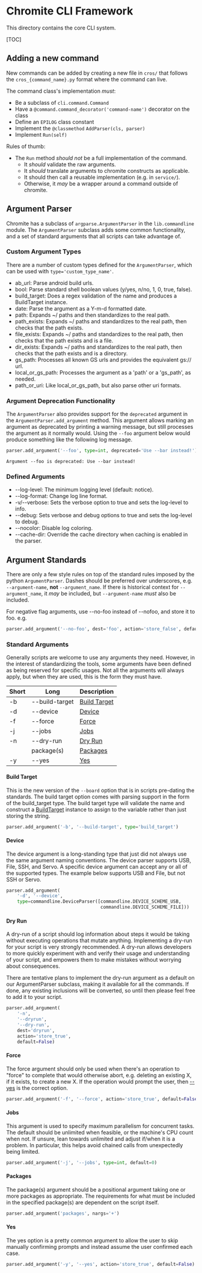 # Chromite CLI Framework

This directory contains the core CLI system.

[TOC]

## Adding a new command

New commands can be added by creating a new file in `cros/` that follows
the `cros_{command_name}.py` format where the command can live.

The command class's implementation _must_:
*   Be a subclass of `cli.command.Command`
*   Have a `@command.command_decorator('command-name')` decorator on the class
*   Define an `EPILOG` class constant
*   Implement the `@classmethod` `AddParser(cls, parser)`
*   Implement `Run(self)`

Rules of thumb:
*   The `Run` method _should not_ be a full implementation of the command.
    *   It _should_ validate the raw arguments.
    *   It _should_ translate arguments to chromite constructs as applicable.
    *   It should then call a reusable implementation (e.g. in `service/`).
    *   Otherwise, it _may_ be a wrapper around a command outside of chromite.

## Argument Parser

Chromite has a subclass of `argparse.ArgumentParser` in the `lib.commandline`
module.
The `ArgumentParser` subclass adds some common functionality, and a set of
standard arguments that all scripts can take advantage of.

### Custom Argument Types

There are a number of custom types defined for the `ArgumentParser`,
which can be used with `type='custom_type_name'`.

*   ab_url: Parse android build urls.
*   bool: Parse standard shell boolean values (y/yes, n/no, 1, 0, true, false).
*   build_target: Does a regex validation of the name and produces a
    BuildTarget instance.
*   date: Parse the argument as a Y-m-d formatted date.
*   path: Expands ~/ paths and then standardizes to the real path.
*   path_exists: Expands ~/ paths and standardizes to the real path,
    then checks that the path exists.
*   file_exists: Expands ~/ paths and standardizes to the real path,
    then checks that the path exists and is a file.
*   dir_exists: Expands ~/ paths and standardizes to the real path,
    then checks that the path exists and is a directory.
*   gs_path: Processes all known GS urls and provides the equivalent gs:// url.
*   local_or_gs_path: Processes the argument as a 'path' or a 'gs_path',
    as needed.
*   path_or_uri: Like local_or_gs_path, but also parse other uri formats.

### Argument Deprecation Functionality

The `ArgumentParser` also provides support for the `deprecated` argument in the
`ArgumentParser.add_argument` method.
This argument allows marking an argument as deprecated by printing a warning
message, but still processes the argument as it normally would.
Using the `--foo` argument below would produce something like the following log
message.

```python
parser.add_argument('--foo', type=int, deprecated='Use --bar instead!')
```

```text
Argument --foo is deprecated: Use --bar instead!
```

### Defined Arguments

*   --log-level: The minimum logging level (default: notice).
*   --log-format: Change log line format.
*   -v/--verbose: Sets the verbose option to true and sets the log-level to
    info.
*   --debug: Sets verbose and debug options to true and sets the log-level to
    debug.
*   --nocolor: Disable log coloring.
*   --cache-dir: Override the cache directory when caching is enabled in the
    parser.

## Argument Standards

There are only a few style rules on top of the standard rules imposed by the
python `ArgumentParser`.
Dashes should be preferred over underscores, e.g. `--argument-name`,
**not** `--argument_name`.
If there is historical context for `--argument_name`, it *may* be included,
but `--argument-name` *must* also be included.

For negative flag arguments, use --no-foo instead of --nofoo, and store it to
foo. e.g.

```python
parser.add_argument('--no-foo', dest='foo', action='store_false', default=True)
```

### Standard Arguments

Generally scripts are welcome to use any arguments they need.
However, in the interest of standardizing the tools, some arguments have been
defined as being reserved for specific usages.
Not all the arguments will always apply, but when they are used, this is the
form they must have.

| Short | Long | Description |
|---|---|---|
| -b | --build-target | [Build Target](#Build-Target) |
| -d | --device | [Device](#Device) |
| -f | --force | [Force](#Force) |
| -j | --jobs | [Jobs](#Jobs) |
| -n | --dry-run | [Dry Run](#Dry-Run) |
| | package(s) | [Packages](#Packages) |
| -y | --yes | [Yes](#Yes) |

#### Build Target

This is the new version of the `--board` option that is in scripts pre-dating
the standards.
The build target option comes with parsing support in the form of the
build_target type.
The build target type will validate the name and construct a
[BuildTarget](/lib/build_target_lib.py)
instance to assign to the variable rather than just storing the string.

```python
parser.add_argument('-b', '--build-target', type='build_target')
```

#### Device

The device argument is a long-standing type that just did not always use the
same argument naming conventions.
The device parser supports USB, File, SSH, and Servo.
A specific device argument can accept any or all of the supported types.
The example below supports USB and File, but not SSH or Servo.

```python
parser.add_argument(
    '-d', '--device',
    type=commandline.DeviceParser([commandline.DEVICE_SCHEME_USB,
                                   commandline.DEVICE_SCHEME_FILE]))
```

#### Dry Run

A dry-run of a script should log information about steps it would be taking
without executing operations that mutate anything.
Implementing a dry-run for your script is very strongly recommended.
A dry-run allows developers to more quickly experiment with and verify their
usage and understanding of your script, and empowers them to make mistakes
without worrying about consequences.

There are tentative plans to implement the dry-run argument as a default
on our ArgumentParser subclass, making it available for all the commands.
If done, any existing inclusions will be converted, so until then please feel
free to add it to your script.

```python
parser.add_argument(
    '-n',
    '--dryrun',
    '--dry-run',
    dest='dryrun',
    action='store_true',
    default=False)
```

#### Force

The force argument should only be used when there's an operation to "force"
to complete that would otherwise abort, e.g. deleting an existing X, if it
exists, to create a new X.
If the operation would prompt the user, then [--yes](#Yes) is the correct option.

```python
parser.add_argument('-f', '--force', action='store_true', default=False)
```

#### Jobs

This argument is used to specify maximum parallelism for concurrent tasks.
The default should be unlimited when feasible, or the machine's CPU count
when not.
If unsure, lean towards unlimited and adjust if/when it is a problem.
In particular, this helps avoid chained calls from unexpectedly being limited.

```python
parser.add_argument('-j', '--jobs', type=int, default=0)
```

#### Packages

The package(s) argument should be a positional argument taking one or more
packages as appropriate.
The requirements for what must be included in the specified package(s) are
dependent on the script itself.

```python
parser.add_argument('packages', nargs='+')
```

#### Yes

The yes option is a pretty common argument to allow the user to skip manually
confirming prompts and instead assume the user confirmed each case.

```python
parser.add_argument('-y', '--yes', action='store_true', default=False)
```
